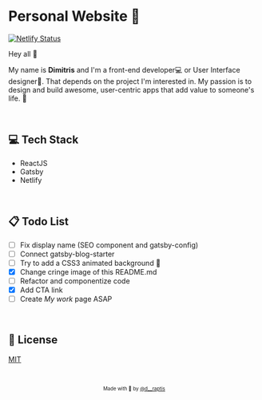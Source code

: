 # Personal Website :metal:
 
[![Netlify Status](https://api.netlify.com/api/v1/badges/3cbc49e7-3482-4147-853a-05f60817bbd5/deploy-status)](https://app.netlify.com/sites/practical-tereshkova-1db2a9/deploys)

Hey all 👋

My name is **Dimitris** and I'm a front-end developer💻 or User Interface designer🎨. That depends on the project I'm 
interested in. My passion is to design and build awesome, user-centric apps that add value to someone's life. 🧠

&nbsp;

## :computer: Tech Stack
   - ReactJS 
   - Gatsby
   - Netlify

&nbsp;

## :clipboard: Todo List
- [ ] Fix display name (SEO component and gatsby-config)
- [ ] Connect gatsby-blog-starter
- [ ] Try to add a CSS3 animated background 🌠
- [x] Change cringe image of this README.md
- [ ] Refactor and componentize code
- [x] Add CTA link
- [ ] Create *My work* page ASAP
 
&nbsp;

## :page_with_curl: License

[MIT](https://en.wikipedia.org/wiki/MIT_License)

&nbsp;

<p align="center">
<sub><sup>Made with 🤘 by <a href="https://twitter.com/d__raptis">@d__raptis</a></sup></sub>
</p>
